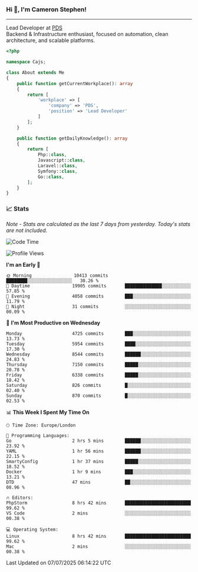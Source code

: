 ### Hi 👋, I'm Cameron Stephen!

---

Lead Developer at [PDS](https://prindatasolutions.co.uk)  
Backend & Infrastructure enthusiast, focused on automation, clean architecture, and scalable platforms.


```php
<?php

namespace Cajs;

class About extends Me
{
    public function getCurrentWorkplace(): array
    {
        return [
            'workplace' => [
                'company' => 'PDS',
                'position' => 'Lead Developer'
            ]
        ];
    }

    public function getDailyKnowledge(): array
    {
        return [
            Php::class,
            Javascript::class,
            Laravel::class,
            Symfony::class,
            Go::class,
        ];
    }
}
```

### 📈 Stats
<p><em>Note - Stats are calculated as the last 7 days from yesterday. Today's stats are not included.</em></p>


<!--START_SECTION:waka-->
![Code Time](http://img.shields.io/badge/Code%20Time-4%2C555%20hrs%2056%20mins-blue)

![Profile Views](http://img.shields.io/badge/Profile%20Views-0-blue)

**I'm an Early 🐤** 

```text
🌞 Morning                10413 commits       ████████░░░░░░░░░░░░░░░░░   30.26 % 
🌆 Daytime                19905 commits       ██████████████░░░░░░░░░░░   57.85 % 
🌃 Evening                4058 commits        ███░░░░░░░░░░░░░░░░░░░░░░   11.79 % 
🌙 Night                  31 commits          ░░░░░░░░░░░░░░░░░░░░░░░░░   00.09 % 
```
📅 **I'm Most Productive on Wednesday** 

```text
Monday                   4725 commits        ███░░░░░░░░░░░░░░░░░░░░░░   13.73 % 
Tuesday                  5954 commits        ████░░░░░░░░░░░░░░░░░░░░░   17.30 % 
Wednesday                8544 commits        ██████░░░░░░░░░░░░░░░░░░░   24.83 % 
Thursday                 7150 commits        █████░░░░░░░░░░░░░░░░░░░░   20.78 % 
Friday                   6338 commits        █████░░░░░░░░░░░░░░░░░░░░   18.42 % 
Saturday                 826 commits         █░░░░░░░░░░░░░░░░░░░░░░░░   02.40 % 
Sunday                   870 commits         █░░░░░░░░░░░░░░░░░░░░░░░░   02.53 % 
```


📊 **This Week I Spent My Time On** 

```text
🕑︎ Time Zone: Europe/London

💬 Programming Languages: 
Go                       2 hrs 5 mins        ██████░░░░░░░░░░░░░░░░░░░   23.92 % 
YAML                     1 hr 56 mins        ██████░░░░░░░░░░░░░░░░░░░   22.15 % 
SmartyConfig             1 hr 37 mins        █████░░░░░░░░░░░░░░░░░░░░   18.52 % 
Docker                   1 hr 9 mins         ███░░░░░░░░░░░░░░░░░░░░░░   13.21 % 
DTD                      47 mins             ██░░░░░░░░░░░░░░░░░░░░░░░   08.96 % 

🔥 Editors: 
PhpStorm                 8 hrs 42 mins       █████████████████████████   99.62 % 
VS Code                  2 mins              ░░░░░░░░░░░░░░░░░░░░░░░░░   00.38 % 

💻 Operating System: 
Linux                    8 hrs 42 mins       █████████████████████████   99.62 % 
Mac                      2 mins              ░░░░░░░░░░░░░░░░░░░░░░░░░   00.38 % 
```


 Last Updated on 07/07/2025 06:14:22 UTC
<!--END_SECTION:waka-->
